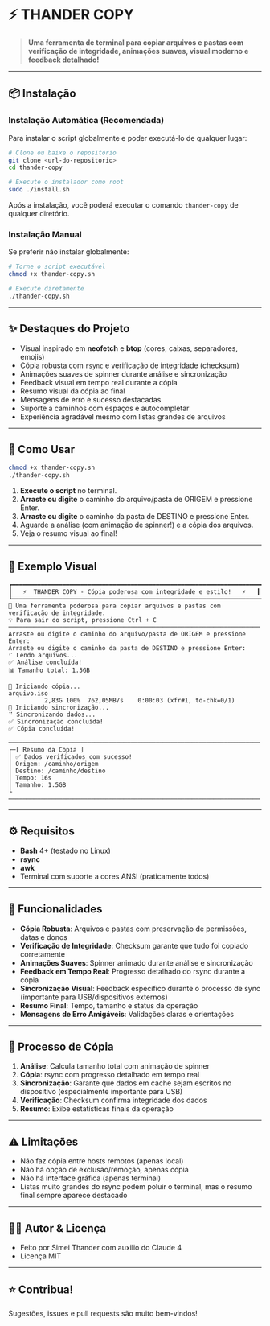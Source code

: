 # ⚡ THANDER COPY

> **Uma ferramenta de terminal para copiar arquivos e pastas com verificação de integridade, animações suaves, visual moderno e feedback detalhado!**

---

## 📦 **Instalação**

### Instalação Automática (Recomendada)

Para instalar o script globalmente e poder executá-lo de qualquer lugar:

```bash
# Clone ou baixe o repositório
git clone <url-do-repositorio>
cd thander-copy

# Execute o instalador como root
sudo ./install.sh
```

Após a instalação, você poderá executar o comando `thander-copy` de qualquer diretório.

### Instalação Manual

Se preferir não instalar globalmente:

```bash
# Torne o script executável
chmod +x thander-copy.sh

# Execute diretamente
./thander-copy.sh
```

---

## ✨ **Destaques do Projeto**

- Visual inspirado em **neofetch** e **btop** (cores, caixas, separadores, emojis)
- Cópia robusta com `rsync` e verificação de integridade (checksum)
- Animações suaves de spinner durante análise e sincronização
- Feedback visual em tempo real durante a cópia
- Resumo visual da cópia ao final
- Mensagens de erro e sucesso destacadas
- Suporte a caminhos com espaços e autocompletar
- Experiência agradável mesmo com listas grandes de arquivos

---

## 🚀 **Como Usar**

```bash
chmod +x thander-copy.sh
./thander-copy.sh
```

1. **Execute o script** no terminal.
2. **Arraste ou digite** o caminho do arquivo/pasta de ORIGEM e pressione Enter.
3. **Arraste ou digite** o caminho da pasta de DESTINO e pressione Enter.
4. Aguarde a análise (com animação de spinner!) e a cópia dos arquivos.
5. Veja o resumo visual ao final!

---

## 🎨 **Exemplo Visual**

```
┏━━━━━━━━━━━━━━━━━━━━━━━━━━━━━━━━━━━━━━━━━━━━━━━━━━━━━━━━━━━━━━━━━━━━━━┓
┃   ⚡  THANDER COPY - Cópia poderosa com integridade e estilo!   ⚡   ┃
┗━━━━━━━━━━━━━━━━━━━━━━━━━━━━━━━━━━━━━━━━━━━━━━━━━━━━━━━━━━━━━━━━━━━━━━┛
🚀 Uma ferramenta poderosa para copiar arquivos e pastas com verificação de integridade.
💡 Para sair do script, pressione Ctrl + C
──────────────────────────────────────────────────────────────────────
Arraste ou digite o caminho do arquivo/pasta de ORIGEM e pressione Enter:
Arraste ou digite o caminho da pasta de DESTINO e pressione Enter:
⠋ Lendo arquivos...
✅ Análise concluída!
📊 Tamanho total: 1.5GB

🔄 Iniciando cópia...
arquivo.iso
          2,83G 100%  762,05MB/s    0:00:03 (xfr#1, to-chk=0/1)
🔄 Iniciando sincronização...
⠙ Sincronizando dados...
✅ Sincronização concluída!
✅ Cópia concluída!

──────────────────────────────────────────────────────────────────────
┌─[ Resumo da Cópia ]
│ ✅ Dados verificados com sucesso!
│ Origem: /caminho/origem
│ Destino: /caminho/destino
│ Tempo: 16s
│ Tamanho: 1.5GB
└
──────────────────────────────────────────────────────────────────────
```

---

## ⚙️ **Requisitos**

- **Bash** 4+ (testado no Linux)
- **rsync**
- **awk**
- Terminal com suporte a cores ANSI (praticamente todos)

---

## 📝 **Funcionalidades**

- **Cópia Robusta**: Arquivos e pastas com preservação de permissões, datas e donos
- **Verificação de Integridade**: Checksum garante que tudo foi copiado corretamente
- **Animações Suaves**: Spinner animado durante análise e sincronização
- **Feedback em Tempo Real**: Progresso detalhado do rsync durante a cópia
- **Sincronização Visual**: Feedback específico durante o processo de sync (importante para USB/dispositivos externos)
- **Resumo Final**: Tempo, tamanho e status da operação
- **Mensagens de Erro Amigáveis**: Validações claras e orientações

---

## 🔄 **Processo de Cópia**

1. **Análise**: Calcula tamanho total com animação de spinner
2. **Cópia**: rsync com progresso detalhado em tempo real
3. **Sincronização**: Garante que dados em cache sejam escritos no dispositivo (especialmente importante para USB)
4. **Verificação**: Checksum confirma integridade dos dados
5. **Resumo**: Exibe estatísticas finais da operação

---

## ⚠️ **Limitações**

- Não faz cópia entre hosts remotos (apenas local)
- Não há opção de exclusão/remoção, apenas cópia
- Não há interface gráfica (apenas terminal)
- Listas muito grandes do rsync podem poluir o terminal, mas o resumo final sempre aparece destacado

---

## 👨‍💻 **Autor & Licença**

- Feito por Simei Thander com auxilio do Claude 4
- Licença MIT

---

## ⭐ **Contribua!**

Sugestões, issues e pull requests são muito bem-vindos!
